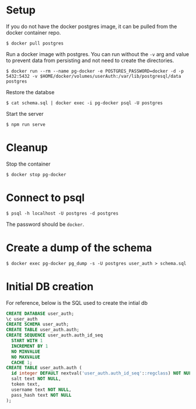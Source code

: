 # Setup
If you do not have the docker postgres image, it can be pulled from the docker container repo.
```
$ docker pull postgres
```

Run a docker image with postgres. You can run without the `-v` arg and value to prevent data from persisting and not need to create the directories.
```
$ docker run --rm --name pg-docker -e POSTGRES_PASSWORD=docker -d -p 5432:5432 -v $HOME/docker/volumes/userAuth:/var/lib/postgresql/data postgres
```

Restore the databse
```
$ cat schema.sql | docker exec -i pg-docker psql -U postgres
```

Start the server
```
$ npm run serve
```

# Cleanup
Stop the container
```
$ docker stop pg-docker
```

# Connect to psql
```
$ psql -h localhost -U postgres -d postgres
```
The password should be `docker`.

# Create a dump of the schema
```
$ docker exec pg-docker pg_dump -s -U postgres user_auth > schema.sql
```

# Initial DB creation
For reference, below is the SQL used to create the intial db
```sql
CREATE DATABASE user_auth;
\c user_auth
CREATE SCHEMA user_auth;
CREATE TABLE user_auth.auth;
CREATE SEQUENCE user_auth.auth_id_seq
  START WITH 1
  INCREMENT BY 1
  NO MINVALUE
  NO MAXVALUE
  CACHE 1;
CREATE TABLE user_auth.auth (
  id integer DEFAULT nextval('user_auth.auth_id_seq'::regclass) NOT NULL,
  salt text NOT NULL,
  token text,
  username text NOT NULL,
  pass_hash text NOT NULL
);
```
